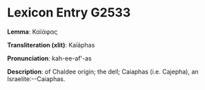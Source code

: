 # Lexicon Entry G2533

**Lemma**: Καϊάφας

**Transliteration (xlit)**: Kaïáphas

**Pronunciation**: kah-ee-af'-as

**Description**:
of Chaldee origin; the dell; Caiaphas (i.e. Cajepha), an Israelite:--Caiaphas.
